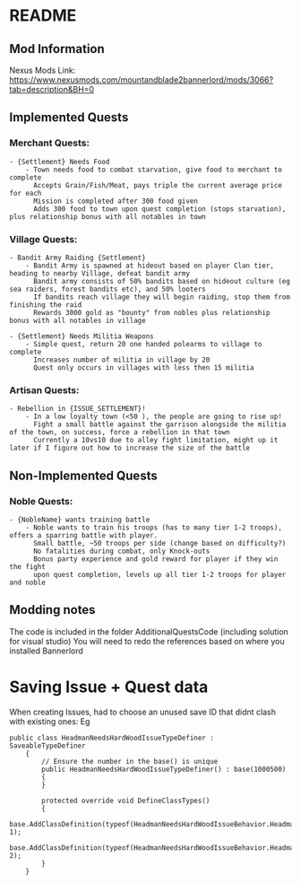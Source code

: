 # README

## Mod Information
Nexus Mods Link: https://www.nexusmods.com/mountandblade2bannerlord/mods/3066?tab=description&BH=0

## Implemented Quests
### Merchant Quests:
    - {Settlement} Needs Food
        - Town needs food to combat starvation, give food to merchant to complete
          Accepts Grain/Fish/Meat, pays triple the current average price for each
          Mission is completed after 300 food given
          Adds 300 food to town upon quest completion (stops starvation), plus relationship bonus with all notables in town

### Village Quests:
    - Bandit Army Raiding {Settlement}
        - Bandit Army is spawned at hideout based on player Clan tier, heading to nearby Village, defeat bandit army
          Bandit army consists of 50% bandits based on hideout culture (eg sea raiders, forest bandits etc), and 50% looters
          If bandits reach village they will begin raiding, stop them from finishing the raid
          Rewards 3000 gold as "bounty" from nobles plus relationship bonus with all notables in village

    - {Settlement} Needs Militia Weapons
        - Simple quest, return 20 one handed polearms to village to complete
          Increases number of militia in village by 20
          Quest only occurs in villages with less then 15 militia

### Artisan Quests:
    - Rebellion in {ISSUE_SETTLEMENT}!
        - In a low loyalty town (<50 ), the people are going to rise up!
          Fight a small battle against the garrison alongside the militia of the town, on success, force a rebellion in that town
          Currently a 10vs10 due to alley fight limitation, might up it later if I figure out how to increase the size of the battle


## Non-Implemented Quests

### Noble Quests:
    - {NobleName} wants training battle
        - Noble wants to train his troops (has to many tier 1-2 troops), offers a sparring battle with player.
          Small battle, ~50 troops per side (change based on difficulty?)
          No fatalities during combat, only Knock-outs
          Bonus party experience and gold reward for player if they win the fight
          upon quest completion, levels up all tier 1-2 troops for player and noble



## Modding notes

The code is included in the folder AdditionalQuestsCode (including solution for visual studio)
You will need to redo the references based on where you installed Bannerlord



# Saving Issue + Quest data
When creating Issues, had to choose an unused save ID that didnt clash with existing ones:
Eg
```
public class HeadmanNeedsHardWoodIssueTypeDefiner : SaveableTypeDefiner
    {
        // Ensure the number in the base() is unique
        public HeadmanNeedsHardWoodIssueTypeDefiner() : base(1000500)
        {
        }
        
        protected override void DefineClassTypes()
        {
            base.AddClassDefinition(typeof(HeadmanNeedsHardWoodIssueBehavior.HeadmanNeedsHardWoodIssue), 1);
            base.AddClassDefinition(typeof(HeadmanNeedsHardWoodIssueBehavior.HeadmanNeedsHardWoodIssueQuest), 2);
        }
    }
```
